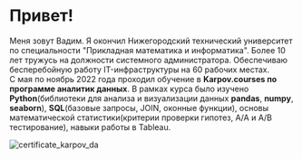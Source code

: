 # Привет!
Меня зовут Вадим. Я окончил Нижегородский технический университет по специальности "Прикладная математика и информатика". Более 10 лет тружусь на должности системного администратора. Обеспечиваю бесперебойную работу IT-инфраструктуры на 60 рабочих местах.  
С мая по ноябрь 2022 года проходил обучение в **Karpov.courses по программе аналитик данных**. В рамках курса было изучено **Python**(библиотеки для анализа и визуализации данных **pandas**, **numpy**, **seaborn**), **SQL**(базовые запросы, JOIN, оконные функции), основы математической статистики(критерии проверки гипотез, А/А и А/В тестирование), навыки работы в Tableau.  

![certificate_karpov_da](https://user-images.githubusercontent.com/77440745/219941162-da7d6a4d-677f-46d5-90a5-3a9795be47db.jpg)
